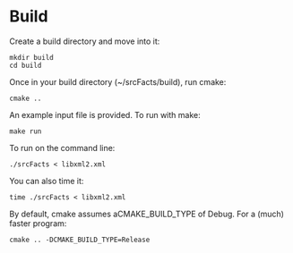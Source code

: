 # Build

Create a build directory and move into it:

```console
mkdir build
cd build
```

Once in your build directory (~/srcFacts/build), run cmake:

```console
cmake ..
```

An example input file is provided. To run with make:

```console
make run
```

To run on the command line:

```console
./srcFacts < libxml2.xml
```

You can also time it:

```console
time ./srcFacts < libxml2.xml
```

By default, cmake assumes aCMAKE_BUILD_TYPE of Debug.
For a (much) faster program:

```console
cmake .. -DCMAKE_BUILD_TYPE=Release
```
